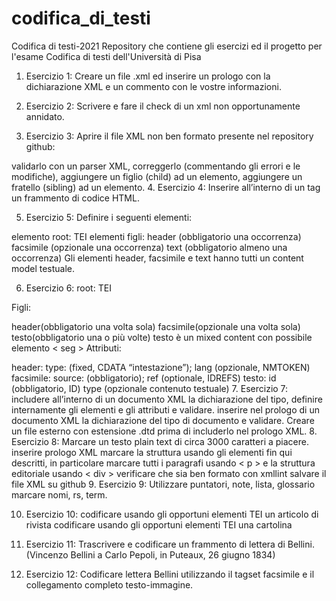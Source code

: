 # codifica_di_testi
Codifica di testi-2021
Repository che contiene gli esercizi ed il progetto per l'esame Codifica di testi dell'Università di Pisa

1. Esercizio 1:
Creare un file .xml ed inserire un prologo con la dichiarazione XML e un commento con le vostre informazioni.

2. Esercizio 2:
Scrivere e fare il check di un xml non opportunamente annidato.

3. Esercizio 3:
Aprire il file XML non ben formato presente nel repository github:

validarlo con un parser XML,
correggerlo (commentando gli errori e le modifiche),
aggiungere un figlio (child) ad un elemento,
aggiungere un fratello (sibling) ad un elemento.
4. Esercizio 4:
Inserire all’interno di un tag un frammento di codice HTML.

5. Esercizio 5:
Definire i seguenti elementi:

elemento root: TEI
elementi figli:
header (obbligatorio una occorrenza)
facsimile (opzionale una occorrenza)
text (obbligatorio almeno una occorrenza)
Gli elementi header, facsimile e text hanno tutti un content model testuale.

6. Esercizio 6:
root: TEI

Figli:

header(obbligatorio una volta sola)
facsimile(opzionale una volta sola)
testo(obbligatorio una o più volte)
testo è un mixed content con possibile elemento < seg >
Attributi:

header: type: (fixed, CDATA “intestazione”); lang (opzionale, NMTOKEN)
facsimile: source: (obbligatorio); ref (optionale, IDREFS)
testo: id (obbligatorio, ID) type (opzionale contenuto testuale)
7. Esercizio 7:
includere all’interno di un documento XML la dichiarazione del tipo, definire internamente gli elementi e gli attributi e validare.
inserire nel prologo di un documento XML la dichiarazione del tipo di documento e validare.
Creare un file esterno con estensione .dtd prima di includerlo nel prologo XML.
8. Esercizio 8:
Marcare un testo plain text di circa 3000 caratteri a piacere.
inserire prologo XML
marcare la struttura usando gli elementi fin qui descritti, in particolare marcare tutti i paragrafi usando < p > e la struttura editoriale usando < div >
verificare che sia ben formato con xmllint
salvare il file XML su github
9. Esercizio 9:
Utilizzare puntatori, note, lista, glossario marcare nomi, rs, term.

10. Esercizio 10:
codificare usando gli opportuni elementi TEI un articolo di rivista
codificare usando gli opportuni elementi TEI una cartolina
11. Esercizio 11:
Trascrivere e codificare un frammento di lettera di Bellini. (Vincenzo Bellini a Carlo Pepoli, in Puteaux, 26 giugno 1834)

12. Esercizio 12:
Codificare lettera Bellini utilizzando il tagset facsimile e il collegamento completo testo-immagine.
